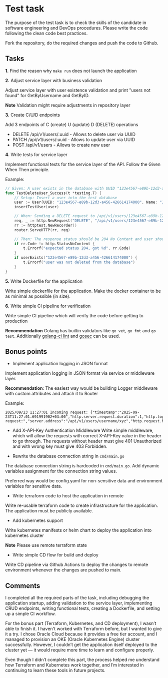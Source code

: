 # Test task

The purpose of the test task is to check the skills of the candidate in software engineering and DevOps procedures. Please write the code following the clean code best practices.

Fork the repository, do the required changes and push the code to Github.

## Tasks

**1.** Find the reason why `make run` does not launch the application

**2.** Adjust service layer with business validation

Adjust service layer with user existence validation and print "users not found" for GetByUsername and GetByID.

**Note** Validation might require adjustments in repository layer

**3.** Create C/U/D endpoints

Add 3 endpoints of C (create) U (update) D (DELETE) operations

- DELETE /api/v1/users/:uuid - Allows to delete user via UUID
- PATCH /api/v1/users/:uuid - Allows to update user via UUID
- POST /api/v1/users - Allows to create new user

**4.** Write tests for service layer

Implement functional tests for the service layer of the API. Follow the Given When Then principle.

Example:
```go
// Given: A user exists in the database with UUID "123e4567-e89b-12d3-a456-426614174000"
func TestDeleteUser_Success(t *testing.T) {
    // Setup: Insert a user into the test database
    user := User{UUID: "123e4567-e89b-12d3-a456-426614174000", Name: "John Doe"}
    insertTestUser(user)

    // When: Sending a DELETE request to /api/v1/users/123e4567-e89b-12d3-a456-426614174000
    req, _ := http.NewRequest("DELETE", "/api/v1/users/123e4567-e89b-12d3-a456-426614174000", nil)
    rr := httptest.NewRecorder()
    router.ServeHTTP(rr, req)

    // Then: The response status should be 204 No Content and user should be removed from the database
    if rr.Code != http.StatusNoContent {
        t.Errorf("expected status 204, got %d", rr.Code)
    }
    if userExists("123e4567-e89b-12d3-a456-426614174000") {
        t.Errorf("user was not deleted from the database")
    }
}
```

**5.** Write Dockerfile for the application

Write simple dockerfile for the application. Make the docker container to be as minimal as possible (in size).

**6.** Write simple CI pipeline for verification

Write simple CI pipeline which will verify the code before getting to production

**Recommendation** Golang has builtin validators like `go vet`, `go fmt` and `go test`. Additionally [golang-ci lint](https://golangci-lint.run/) and [gosec](https://github.com/securego/gosec) can be used.

## Bonus points

- Implement application logging in JSON format

Implement application logging in JSON format via service or middleware layer.

**Recommendation**: The easiest way would be building Logger middleware with custom attributes and attach it to Router

Example:
```
2025/09/23 11:27:01 Incoming request: {"timestamp":"2025-09-23T11:27:01.691991902+03:00","http.server.request.duration":1,"http.log.level":"info","http.request.method":"GET","http.response.status_code":200,"http.route":"/api/v1/users/username/:username","http.request.message":"Incoming request:","server.address":"/api/v1/users/username/xyz","http.request.host":"localhost","user_id":"xyz"}  
```

- Add X-API-Key Authentication Middleware
Write simple middleware, which will allow the requests with correct X-API-Key value in the header to go through.
The requests without header must give 401 Unauthorized and with wrong key must give 403 Forbidden.

- Rewrite the database connection string in `cmd/main.go`

The database connection string is hardcoded in `cmd/main.go`. Add dynamic variables assignment for the connection string values.

Preferred way would be config.yaml for non-sensitive data and environment variables for sensitive data.

- Write terraform code to host the application in remote

Write re-usable terraform code to create infrastructure for the application. The application must be publicly available.

- Add kubernetes support

Write kubernetes manifests or helm chart to deploy the application into kubernetes cluster

**Note** Please use remote terraform state

- Write simple CD flow for build and deploy

Write CD pipeline via Github Actions to deploy the changes to remote environment whenever the changes are pushed to main.

## Comments

I completed all the required parts of the task, including debugging the application startup, adding validation to the service layer,
implementing CRUD endpoints, writing functional tests, creating a Dockerfile, and setting up a simple CI workflow.

For the bonus part (Terraform, Kubernetes, and CD deployment), I wasn’t able to finish it.
I haven't worked with Terraform before, but I wanted to give it a try.
I chose Oracle Cloud because it provides a free tier account, and I managed to provision an OKE (Oracle Kubernetes Engine) cluster successfully.
However, I couldn’t get the application itself deployed to the cluster yet — it would require more time to learn and configure properly.

Even though I didn’t complete this part, the process helped me understand how Terraform and Kubernetes work together,
and I’m interested in continuing to learn these tools in future projects.